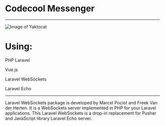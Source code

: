 # Codecool Messenger

-----------------------
![Image of Yaktocat](https://i.ibb.co/QbNqDn4/Screenshot-2020-09-03-at-PM-7-18-55.png)


# Using:

PHP Laravel


Vue.js


Laravel WebSockets


Laravel Echo



-----------------------------


Laravel WebSockets package is developed by Marcel Pociot and Freek Van der Herten. It is a WebSockets server implemented in PHP for your Laravel applications. This Laravel WebSockets is a drop-in replacement for Pusher and JavaScript library Laravel Echo server.




